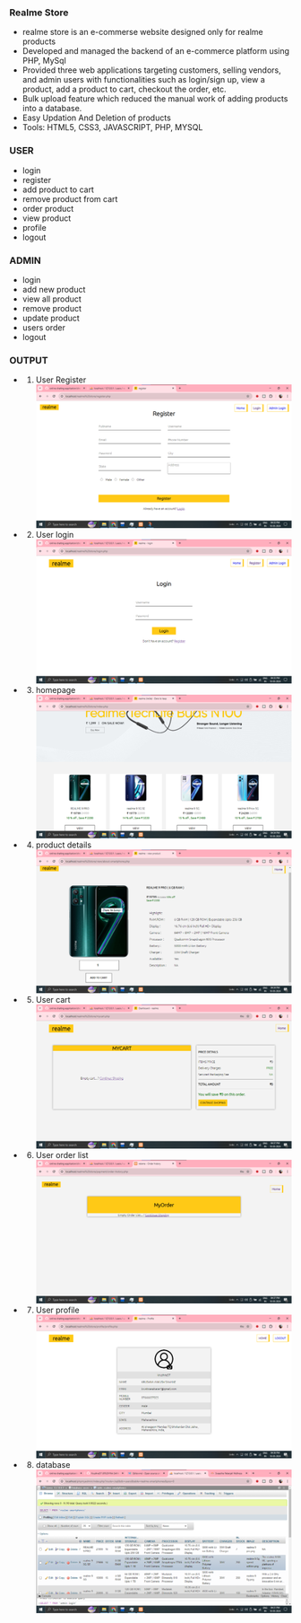 ### Realme Store 
- realme store is an e-commerse website designed only for realme products
- Developed and managed the backend of an e-commerce platform using PHP, MySql
- Provided three web applications targeting customers, selling vendors, and admin users with functionalities such as login/sign up, view a product, add a product to cart, checkout the order, etc.
- Bulk upload feature which reduced the manual work of adding products into a database.
- Easy Updation And Deletion of products
- Tools: HTML5, CSS3, JAVASCRIPT, PHP, MYSQL

### USER
- login
- register
- add product to cart
- remove product from cart
- order product
- view product
- profile
- logout

### ADMIN
- login
- add new product
- view all product
- remove product
- update product
- users order
- logout

### OUTPUT
- 1. User Register
    ![](https://github.com/Krushna57/realme-store-ecomm-web/blob/main/output/reg.png)

- 2. User login
    ![](https://github.com/Krushna57/realme-store-ecomm-web/blob/main/output/login.png)

- 3. homepage
    ![](https://github.com/Krushna57/realme-store-ecomm-web/blob/main/output/home.png)

- 4. product details
    ![](https://github.com/Krushna57/realme-store-ecomm-web/blob/main/output/product%20details.png)

- 5. User cart
    ![](https://github.com/Krushna57/realme-store-ecomm-web/blob/main/output/mycart.png)

- 6. User order list
    ![](https://github.com/Krushna57/realme-store-ecomm-web/blob/main/output/order%20list.png)

- 7. User profile
    ![](https://github.com/Krushna57/realme-store-ecomm-web/blob/main/output/user%20prof.png)

- 8. database
    ![](https://github.com/Krushna57/realme-store-ecomm-web/blob/main/output/db.png)
